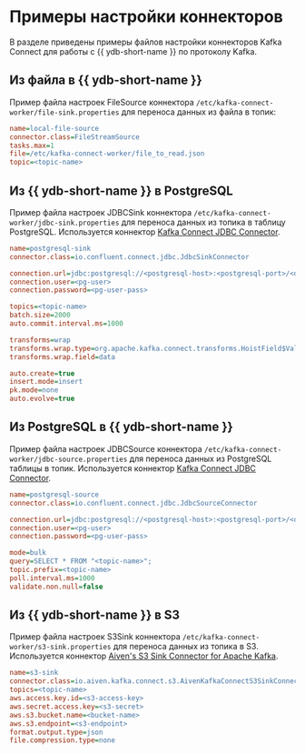 # Примеры настройки коннекторов

В разделе приведены примеры файлов настройки коннекторов Kafka Connect для работы с {{ ydb-short-name }} по протоколу Kafka.

## Из файла в {{ ydb-short-name }}

Пример файла настроек FileSource коннектора `/etc/kafka-connect-worker/file-sink.properties` для переноса данных из файла в топик:

```ini
name=local-file-source
connector.class=FileStreamSource
tasks.max=1
file=/etc/kafka-connect-worker/file_to_read.json
topic=<topic-name>
```

## Из {{ ydb-short-name }} в PostgreSQL

Пример файла настроек JDBCSink коннектора `/etc/kafka-connect-worker/jdbc-sink.properties` для переноса данных из топика в таблицу PostgreSQL. Используется коннектор [Kafka Connect JDBC Connector](https://github.com/confluentinc/kafka-connect-jdbc).

```ini
name=postgresql-sink
connector.class=io.confluent.connect.jdbc.JdbcSinkConnector

connection.url=jdbc:postgresql://<postgresql-host>:<postgresql-port>/<db>
connection.user=<pg-user>
connection.password=<pg-user-pass>

topics=<topic-name>
batch.size=2000
auto.commit.interval.ms=1000

transforms=wrap
transforms.wrap.type=org.apache.kafka.connect.transforms.HoistField$Value
transforms.wrap.field=data

auto.create=true
insert.mode=insert
pk.mode=none
auto.evolve=true
```

## Из PostgreSQL в {{ ydb-short-name }}

Пример файла настроек JDBCSource коннектора `/etc/kafka-connect-worker/jdbc-source.properties` для переноса данных из PostgreSQL таблицы в топик. Используется коннектор [Kafka Connect JDBC Connector](https://github.com/confluentinc/kafka-connect-jdbc).

```ini
name=postgresql-source
connector.class=io.confluent.connect.jdbc.JdbcSourceConnector

connection.url=jdbc:postgresql://<postgresql-host>:<postgresql-port>/<db>
connection.user=<pg-user>
connection.password=<pg-user-pass>

mode=bulk
query=SELECT * FROM "<topic-name>";
topic.prefix=<topic-name>
poll.interval.ms=1000
validate.non.null=false
```

## Из {{ ydb-short-name }} в S3

Пример файла настроек S3Sink коннектора `/etc/kafka-connect-worker/s3-sink.properties` для переноса данных из топика в S3. Используется коннектор [Aiven's S3 Sink Connector for Apache Kafka](https://github.com/Aiven-Open/s3-connector-for-apache-kafka).

```ini
name=s3-sink
connector.class=io.aiven.kafka.connect.s3.AivenKafkaConnectS3SinkConnector
topics=<topic-name>
aws.access.key.id=<s3-access-key>
aws.secret.access.key=<s3-secret>
aws.s3.bucket.name=<bucket-name>
aws.s3.endpoint=<s3-endpoint>
format.output.type=json
file.compression.type=none
```

